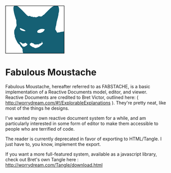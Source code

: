 ![Icon](cat-stache-logo.png)
# Fabulous Moustache

Fabulous Moustache, hereafter referred to as FABSTACHE, is a basic implementation of a Reactive Documents model, editor, and viewer.
Reactive Documents are credited to Bret Victor, outlined here: ( http://worrydream.com/#!/ExplorableExplanations ).  They're pretty neat, like most of the things he designs.

I've wanted my own reactive document system for a while, and am particularly interested in some form of editor to make them accessible to people who are terrified of code.

The reader is currently deprecated in favor of exporting to HTML/Tangle.  I just have to, you know, implement the export.

If you want a more full-featured system, available as a javascript library, check out Bret's own Tangle here : http://worrydream.com/Tangle/download.html
